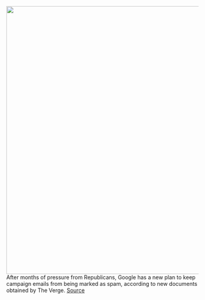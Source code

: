 <img src='https://cdn.vox-cdn.com/thumbor/AG1N1avaC6WABOyrh8N-c_SAE_I=/0x0:2040x1360/1200x800/filters:focal(857x517:1183x843)/cdn.vox-cdn.com/uploads/chorus_image/image/71025315/acastro_180424_1777_gmail_0001.0.0.jpg' width='700px' /><br/>
After months of pressure from Republicans, Google has a new plan to keep campaign emails from being marked as spam, according to new documents obtained by The Verge.
<a href='https://www.theverge.com/2022/6/28/23186742/google-spam-proposal-republicans-democrats-campaign-fundraising'> Source <a/>